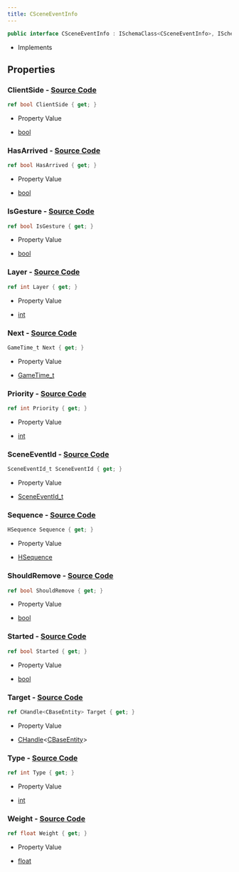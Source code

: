 ```yaml
---
title: CSceneEventInfo
---
```


```csharp
public interface CSceneEventInfo : ISchemaClass<CSceneEventInfo>, ISchemaField, ISchemaClass, INativeHandle
```

- Implements

## Properties

### **ClientSide** - [Source Code](https://github.com/swiftly-solution/swiftlys2/blob/main/managed/src/SwiftlyS2.Generated/Schemas/Interfaces/CSceneEventInfo.cs#L38)

```csharp
ref bool ClientSide { get; }
```

- Property Value

- [bool](https://learn.microsoft.com/dotnet/api/system.boolean)

### **HasArrived** - [Source Code](https://github.com/swiftly-solution/swiftlys2/blob/main/managed/src/SwiftlyS2.Generated/Schemas/Interfaces/CSceneEventInfo.cs#L24)

```csharp
ref bool HasArrived { get; }
```

- Property Value

- [bool](https://learn.microsoft.com/dotnet/api/system.boolean)

### **IsGesture** - [Source Code](https://github.com/swiftly-solution/swiftlys2/blob/main/managed/src/SwiftlyS2.Generated/Schemas/Interfaces/CSceneEventInfo.cs#L30)

```csharp
ref bool IsGesture { get; }
```

- Property Value

- [bool](https://learn.microsoft.com/dotnet/api/system.boolean)

### **Layer** - [Source Code](https://github.com/swiftly-solution/swiftlys2/blob/main/managed/src/SwiftlyS2.Generated/Schemas/Interfaces/CSceneEventInfo.cs#L16)

```csharp
ref int Layer { get; }
```

- Property Value

- [int](https://learn.microsoft.com/dotnet/api/system.int32)

### **Next** - [Source Code](https://github.com/swiftly-solution/swiftlys2/blob/main/managed/src/SwiftlyS2.Generated/Schemas/Interfaces/CSceneEventInfo.cs#L28)

```csharp
GameTime_t Next { get; }
```

- Property Value

- [GameTime_t](/docs/api/shared/schemadefinitions/gametime_t)

### **Priority** - [Source Code](https://github.com/swiftly-solution/swiftlys2/blob/main/managed/src/SwiftlyS2.Generated/Schemas/Interfaces/CSceneEventInfo.cs#L18)

```csharp
ref int Priority { get; }
```

- Property Value

- [int](https://learn.microsoft.com/dotnet/api/system.int32)

### **SceneEventId** - [Source Code](https://github.com/swiftly-solution/swiftlys2/blob/main/managed/src/SwiftlyS2.Generated/Schemas/Interfaces/CSceneEventInfo.cs#L36)

```csharp
SceneEventId_t SceneEventId { get; }
```

- Property Value

- [SceneEventId_t](/docs/api/shared/schemadefinitions/sceneeventid_t)

### **Sequence** - [Source Code](https://github.com/swiftly-solution/swiftlys2/blob/main/managed/src/SwiftlyS2.Generated/Schemas/Interfaces/CSceneEventInfo.cs#L20)

```csharp
HSequence Sequence { get; }
```

- Property Value

- [HSequence](/docs/api/shared/schemadefinitions/hsequence)

### **ShouldRemove** - [Source Code](https://github.com/swiftly-solution/swiftlys2/blob/main/managed/src/SwiftlyS2.Generated/Schemas/Interfaces/CSceneEventInfo.cs#L32)

```csharp
ref bool ShouldRemove { get; }
```

- Property Value

- [bool](https://learn.microsoft.com/dotnet/api/system.boolean)

### **Started** - [Source Code](https://github.com/swiftly-solution/swiftlys2/blob/main/managed/src/SwiftlyS2.Generated/Schemas/Interfaces/CSceneEventInfo.cs#L40)

```csharp
ref bool Started { get; }
```

- Property Value

- [bool](https://learn.microsoft.com/dotnet/api/system.boolean)

### **Target** - [Source Code](https://github.com/swiftly-solution/swiftlys2/blob/main/managed/src/SwiftlyS2.Generated/Schemas/Interfaces/CSceneEventInfo.cs#L34)

```csharp
ref CHandle<CBaseEntity> Target { get; }
```

- Property Value

- [CHandle](/docs/api/shared/natives/chandle-1)<[CBaseEntity](/docs/api/shared/schemadefinitions/cbaseentity)>

### **Type** - [Source Code](https://github.com/swiftly-solution/swiftlys2/blob/main/managed/src/SwiftlyS2.Generated/Schemas/Interfaces/CSceneEventInfo.cs#L26)

```csharp
ref int Type { get; }
```

- Property Value

- [int](https://learn.microsoft.com/dotnet/api/system.int32)

### **Weight** - [Source Code](https://github.com/swiftly-solution/swiftlys2/blob/main/managed/src/SwiftlyS2.Generated/Schemas/Interfaces/CSceneEventInfo.cs#L22)

```csharp
ref float Weight { get; }
```

- Property Value

- [float](https://learn.microsoft.com/dotnet/api/system.single)

